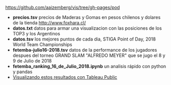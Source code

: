 https://github.com/aaizemberg/vis/tree/gh-pages/pod

* __precios.tsv__ precios de Maderas y Gomas en pesos chilenos y dolares de la tienda http://www.foxhara.cl/
* __datos.txt__ datos para armar una visualizacion con las posiciones de los TOP3 y los Argentinos
* __datos.tsv__ los mejores puntos de cada dia, STIGA Point of Day, 2018 World Team Championships
* __fetemba-julio16-2018.tsv__ datos de la performance de los jugadores despues del torneo GRAND SLAM "ALFREDO MEYER" que se jugo el 8 y 9 de Julio de 2018 
* __fetemba_ranking_16_de_Julio_2018.ipynb__ un analisis rápido con python y pandas
* [Visualizando estos resultados con Tableau Public](https://bl.ocks.org/aaizemberg/raw/9ef7d489604fa792e713101e6bd4f9ab/)
